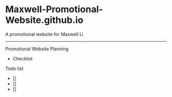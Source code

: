 # Maxwell-Promotional-Website.github.io
A promotional website for Maxwell Li

---
Promotional Website Planning
- Checklist

Todo list
- []
- [] 
- [] 

